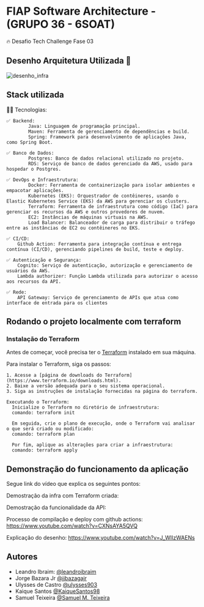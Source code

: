 
# FIAP Software Architecture - (GRUPO 36 - 6SOAT)
🔥 Desafio Tech Challenge Fase 03


## Desenho Arquitetura Utilizada 👋

![desenho_infra](https://github.com/user-attachments/assets/f47102d0-7780-43bc-a49b-220d3fa75343)


## Stack utilizada

👩‍💻 Tecnologias:	

    ✅ Backend:
            Java: Linguagem de programação principal.
            Maven: Ferramenta de gerenciamento de dependências e build.
            Spring: Framework para desenvolvimento de aplicações Java, como Spring Boot.

    ✅ Banco de Dados:
            Postgres: Banco de dados relacional utilizado no projeto.
            RDS: Serviço de banco de dados gerenciado da AWS, usado para hospedar o Postgres.

    ✅ DevOps e Infraestrutura:
            Docker: Ferramenta de containerização para isolar ambientes e empacotar aplicações.
            Kubernetes (EKS): Orquestrador de contêineres, usando o Elastic Kubernetes Service (EKS) da AWS para gerenciar os clusters.        
            Terraform: Ferramenta de infraestrutura como código (IaC) para gerenciar os recursos da AWS e outros provedores de nuvem.
            EC2: Instâncias de máquinas virtuais na AWS.
            Load Balancer: Balanceador de carga para distribuir o tráfego entre as instâncias de EC2 ou contêineres no EKS.

    ✅ CI/CD:
        Github Action: Ferramenta para integração contínua e entrega contínua (CI/CD), gerenciando pipelines de build, teste e deploy.

    ✅ Autenticação e Segurança:
        Cognito: Serviço de autenticação, autorização e gerenciamento de usuários da AWS.
        Lambda authorizer: Função Lambda utilizada para autorizar o acesso aos recursos da API.

    ✅ Rede:
        API Gateway: Serviço de gerenciamento de APIs que atua como interface de entrada para os clientes
## Rodando o projeto localmente com terraform
### Instalação do Terraform
Antes de começar, você precisa ter o [Terraform](https://www.terraform.io/downloads.html) instalado em sua máquina.

Para instalar o Terraform, siga os passos:

    1. Acesse a [página de downloads do Terraform](https://www.terraform.io/downloads.html).
    2. Baixe a versão adequada para o seu sistema operacional.
    3. Siga as instruções de instalação fornecidas na página do terraform. 

    Executando o Terraform:
      Inicialize o Terraform no diretório de infraestrutura: 
      comando: terraform init
      
      Em seguida, crie o plano de execução, onde o Terraform vai analisar o que será criado ou modificado:
      comando: terraform plan
      
      Por fim, aplique as alterações para criar a infraestrutura: 
      comando: terraform apply
    
## Demonstração do funcionamento da aplicação
Segue link do vídeo que explica os seguintes pontos:

Demostração da infra com Terraform criada:

Demostração da funcionalidade da API:

Processo de compilação e deploy com github actions:
https://www.youtube.com/watch?v=CXNsAYA5QVQ

Explicação do desenho:
https://www.youtube.com/watch?v=J_WlIzWAENs

## Autores
- Leandro Ibraim: [@leandroibraim](https://github.com/leandroibraim)
- Jorge Bazara Jr [@jjbazagajr](https://github.com/jjbazagajr)
- Ulysses de Castro [@ulysses903]( https://github.com/ulysses903)
- Kaique Santos [@KaiqueSantos98](https://github.com/KaiqueSantos98)
- Samuel Teixeira [@Samuel M. Teixeira](https://github.com/SamuelMTeixeira)
 
